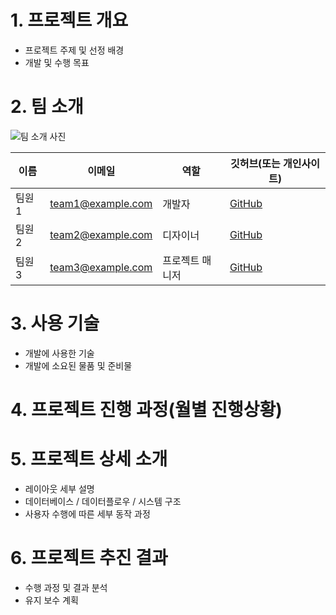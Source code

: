 # 1. 프로젝트 개요
- 프로젝트 주제 및 선정 배경
- 개발 및 수행 목표

# 2. 팀 소개
![팀 소개 사진](team_photo.jpg)

| 이름     | 이메일             | 역할        | 깃허브(또는 개인사이트)      |
|--------|-------------------|-----------|---------------------------|
| 팀원 1 | team1@example.com | 개발자     | [GitHub](https://github.com/team1) |
| 팀원 2 | team2@example.com | 디자이너  | [GitHub](https://github.com/team2) |
| 팀원 3 | team3@example.com | 프로젝트 매니저 | [GitHub](https://github.com/team3) |

# 3. 사용 기술
- 개발에 사용한 기술
- 개발에 소요된 물품 및 준비물

# 4. 프로젝트 진행 과정(월별 진행상황)

# 5. 프로젝트 상세 소개
- 레이아웃 세부 설명
- 데이터베이스 / 데이터플로우 / 시스템 구조
- 사용자 수행에 따른 세부 동작 과정

# 6. 프로젝트 추진 결과
- 수행 과정 및 결과 분석
- 유지 보수 계획
